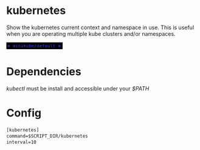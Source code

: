 # kubernetes

Show the kubernetes current context and namespace in use. This is useful when you are operating multiple kube clusters and/or namespaces.

![](kubernetes.png)

# Dependencies

*kubectl* must be install and accessible under your *$PATH*

# Config

```
[kubernetes]
command=$SCRIPT_DIR/kubernetes
interval=10
```
